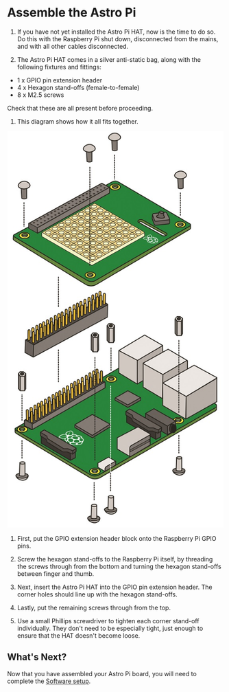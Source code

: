 # Assemble the Astro Pi

1. If you have not yet installed the Astro Pi HAT, now is the time to do so. Do this with the Raspberry Pi shut down, disconnected from the mains, and with all other cables disconnected.

1. The Astro Pi HAT comes in a silver anti-static bag, along with the following fixtures and fittings:

  - 1 x GPIO pin extension header
  - 4 x Hexagon stand-offs (female-to-female)
  - 8 x M2.5 screws

  Check that these are all present before proceeding.
  
1. This diagram shows how it all fits together.

  ![](images/Astro_Pi_Diagram.jpg)

1. First, put the GPIO extension header block onto the Raspberry Pi GPIO pins.

1. Screw the hexagon stand-offs to the Raspberry Pi itself, by threading the screws through from the bottom and turning the hexagon stand-offs between finger and thumb.

1. Next, insert the Astro Pi HAT into the GPIO pin extension header. The corner holes should line up with the hexagon stand-offs.

1. Lastly, put the remaining screws through from the top.

1. Use a small Phillips screwdriver to tighten each corner stand-off individually. They don't need to be especially tight, just enough to ensure that the HAT doesn't become loose.

## What's Next?

Now that you have assembled your Astro Pi board, you will need to complete the [Software setup](software.md).
